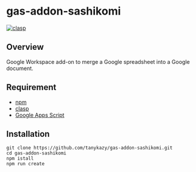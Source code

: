 # gas-addon-sashikomi

[![clasp](https://img.shields.io/badge/built%20with-clasp-4285f4.svg)](https://github.com/google/clasp)

## Overview

Google Workspace add-on to merge a Google spreadsheet into a Google document.

## Requirement

- [npm](https://www.npmjs.com/)
- [clasp](https://github.com/google/clasp)
- [Google Apps Script](https://script.google.com)

<!-- ## Demo -->

<!-- ## Description -->

## Installation

```shell
git clone https://github.com/tanykazy/gas-addon-sashikomi.git
cd gas-addon-sashikomi
npm istall
npm run create
```

<!-- ## Usage -->
